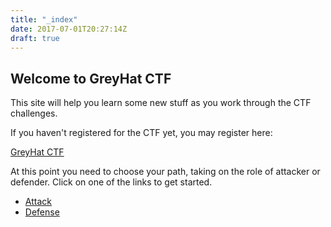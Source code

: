 ```yaml
---
title: "_index"
date: 2017-07-01T20:27:14Z
draft: true
---
```


## Welcome to GreyHat CTF

This site will help you learn some new stuff as you work through the CTF challenges.

If you haven't registered for the CTF yet, you may register here:

[GreyHat CTF](http://play.ctf.greyhatctf.com)

At this point you need to choose your path, taking on the role of attacker or defender.  Click on one of the links to get started.

* [Attack](http://learn.greyhatctf.com/attack/attack_lifecycle/)
* [Defense](http://learn.greyhatctf.com/defense/introduction/)

